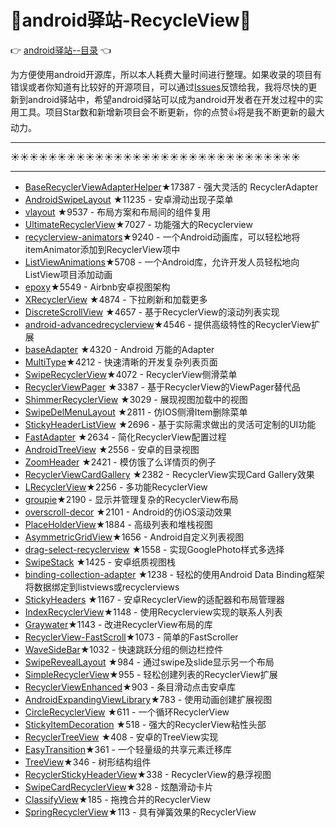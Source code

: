 # :running:android驿站-RecycleView:running:
:point_right: [android驿站--目录](https://github.com/enChenging/android_posthouse) :point_left:

为方便使用android开源库，所以本人耗费大量时间进行整理。如果收录的项目有错误或者你知道有比较好的开源项目，可以通过[Issues](https://github.com/enChenging/android_posthouse/issues)反馈给我，我将尽快的更新到android驿站中，希望android驿站可以成为android开发者在开发过程中的实用工具。项目Star数和新增新项目会不断更新，你的点赞:+1:将是我不断更新的最大动力。

<HR style="FILTER: progid:DXImageTransform.Microsoft.Shadow(color:#987cb9,direction:145,strength:15)" width="100%" color=#987cb9 SIZE=1>

:sunny::sunny::sunny::sunny::sunny::sunny::sunny::sunny::sunny::sunny::sunny::sunny::sunny::sunny::sunny::sunny::sunny::sunny::sunny::sunny::sunny::sunny::sunny::sunny::sunny::sunny::sunny::sunny::sunny::sunny::sunny:
<HR style="FILTER: progid:DXImageTransform.Microsoft.Shadow(color:#987cb9,direction:145,strength:15)" width="100%" color=#987cb9 SIZE=1>

- [BaseRecyclerViewAdapterHelper](https://github.com/CymChad/BaseRecyclerViewAdapterHelper)★17387 - 强大灵活的 RecyclerAdapter
- [AndroidSwipeLayout](https://github.com/daimajia/AndroidSwipeLayout) ★11235 - 安卓滑动出现子菜单
- [vlayout](https://github.com/alibaba/vlayout) ★9537 - 布局方案和布局间的组件复用
- [UltimateRecyclerView](https://github.com/cymcsg/UltimateRecyclerVie)★7027 - 功能强大的Recyclerview
- [recyclerview-animators](https://github.com/wasabeef/recyclerview-animators)★9240 - 一个Android动画库，可以轻松地将itemAnimator添加到RecyclerView项中
- [ListViewAnimations](#ListViewAnimations)★5708 - 一个Android库，允许开发人员轻松地向ListView项目添加动画
- [epoxy](https://github.com/airbnb/epoxy)★5549 - Airbnb安卓视图架构
- [XRecyclerView](https://github.com/jianghejie/XRecyclerView) ★4874 - 下拉刷新和加载更多
- [DiscreteScrollView](https://github.com/yarolegovich/DiscreteScrollView) ★4657 - 基于RecyclerView的滚动列表实现
- [android-advancedrecyclerview](https://github.com/h6ah4i/android-advancedrecyclerview)★4546 - 提供高级特性的RecyclerView扩展
- [baseAdapter](https://github.com/hongyangAndroid/baseAdapter) ★4320 - Android 万能的Adapter
- [MultiType](https://github.com/drakeet/MultiType)★4212 - 快速清晰的开发复杂列表页面
- [SwipeRecyclerView](https://github.com/yanzhenjie/SwipeRecyclerView)★4072 - RecyclerView侧滑菜单
- [RecyclerViewPager](https://github.com/lsjwzh/RecyclerViewPager) ★3387 - 基于RecyclerView的ViewPager替代品
- [ShimmerRecyclerView](https://github.com/sharish/ShimmerRecyclerView) ★3029 - 展现视图加载中的视图
- [SwipeDelMenuLayout](https://github.com/mcxtzhang/SwipeDelMenuLayout) ★2811 - 仿IOS侧滑Item删除菜单
- [StickyHeaderListView](https://github.com/sfsheng0322/StickyHeaderListView) ★2696 - 基于实际需求做出的灵活可定制的UI功能
- [FastAdapter](https://github.com/mikepenz/FastAdapter) ★2634 - 简化RecyclerView配置过程
- [AndroidTreeView](https://github.com/bmelnychuk/AndroidTreeView) ★2556 - 安卓的目录视图
- [ZoomHeader](https://github.com/githubwing/ZoomHeader) ★2421 - 模仿饿了么详情页的例子
- [RecyclerViewCardGallery](https://github.com/huazhiyuan2008/RecyclerViewCardGallery) ★2382 - RecyclerView实现Card Gallery效果
- [LRecyclerView](https://github.com/jdsjlzx/LRecyclerView)★2256 - 多功能RecyclerView
- [groupie](https://github.com/Genius/groupie)★2190 - 显示并管理复杂的RecyclerView布局
- [overscroll-decor](https://github.com/EverythingMe/overscroll-decor) ★2101 - Android的仿iOS滚动效果
- [PlaceHolderView](https://github.com/janishar/PlaceHolderView)★1884 - 高级列表和堆栈视图
- [AsymmetricGridView](https://github.com/felipecsl/AsymmetricGridView)★1656 - Android自定义列表视图
- [drag-select-recyclerview](https://github.com/afollestad/drag-select-recyclerview) ★1558 - 实现GooglePhoto样式多选择
- [SwipeStack](https://github.com/flschweiger/SwipeStack) ★1425 - 安卓纸质视图栈
- [binding-collection-adapter](https://github.com/evant/binding-collection-adapter) ★1238 - 轻松的使用Android Data Binding框架将数据绑定到listviews或recyclerviews
- [StickyHeaders](https://github.com/ShamylZakariya/StickyHeaders) ★1167 - 安卓RecyclerView的适配器和布局管理器
- [IndexRecyclerView](https://github.com/jiang111/IndexRecyclerView)★1148 - 使用Recyclerview实现的联系人列表
- [Graywater](https://github.com/tumblr/Graywater)★1143 - 改进RecyclerView布局的库
- [RecyclerView-FastScroll](https://github.com/timusus/RecyclerView-FastScroll)★1073 - 简单的FastScroller
- [WaveSideBar](https://github.com/Solartisan/WaveSideBar)★1032 - 快速跳跃分组的侧边栏控件
- [SwipeRevealLayout](https://github.com/chthai64/SwipeRevealLayout) ★984 - 通过swipe及slide显示另一个布局
- [SimpleRecyclerView](https://github.com/jaychang0917/SimpleRecyclerView)★955 - 轻松创建列表的RecyclerView扩展
- [RecyclerViewEnhanced](https://github.com/nikhilpanju/RecyclerViewEnhanced)★903 - 条目滑动点击安卓库
- [AndroidExpandingViewLibrary](https://github.com/diegodobelo/AndroidExpandingViewLibrary)★783 - 使用动画创建扩展视图
- [CircleRecyclerView](https://github.com/kHRYSTAL/CircleRecyclerView) ★611 - 一个循环RecyclerView
- [StickyItemDecoration](https://github.com/oubowu/StickyItemDecoration) ★518 - 强大的RecyclerView粘性头部
- [RecyclerTreeView](https://github.com/TellH/RecyclerTreeView) ★408 - 安卓的TreeView实现
- [EasyTransition](https://github.com/huzenan/EasyTransition)★361 - 一个轻量级的共享元素迁移库
- [TreeView](https://github.com/shineM/TreeView)★346 - 树形结构组件
- [RecyclerStickyHeaderView](https://github.com/TellH/RecyclerStickyHeaderView)★338 - RecyclerView的悬浮视图
- [SwipeCardRecyclerView](https://github.com/HalfStackDeveloper/SwipeCardRecyclerView)★328 - 炫酷滑动卡片
- [ClassifyView](https://github.com/AlphaBoom/ClassifyView)★185 - 拖拽合并的RecyclerView
- [SpringRecyclerView](https://github.com/gjiazhe/SpringRecyclerView)★113 - 具有弹簧效果的RecyclerView





